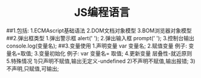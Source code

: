 <h1 align="center">JS编程语言</h1>
##1.包括:
1.ECMAscript基础语法
2.DOM文档对象模型
3.BOM浏览器对象模型
##2.弹出框类型
1.弹出警示框
alert(' ');
2.弹出输入框
prompt(' ');
3.控制台输出
console.log(变量名);
##3.变量使用
1.声明变量
var 变量名;
2.赋值变量
例子: 变量名=取值;
3.变量初始化
例子: var 变量名= 取值;
4.更新变量
层叠性-就近原则
5.特殊情况
 1)只声明不赋值,输出无定义-undefined
 2)不声明不赋值,输出报错;
 3)不声明,只赋值,可输出;